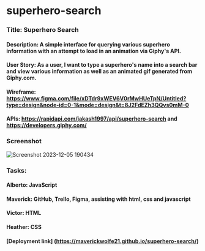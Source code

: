# superhero-search

### Title: Superhero Search
#### Description: A simple interface for querying various superhero information with an attempt to load in an animation via Giphy's API.
#### User Story: As a user, I want to type a superhero's name into a search bar and view various information as well as an animated gif generated from Giphy.com.
#### Wireframe: https://www.figma.com/file/xDTdr9xWEV6V0rMwHUeTpN/Untitled?type=design&node-id=0-1&mode=design&t=8J2FdEZh3QQvs0mM-0
#### APIs: https://rapidapi.com/jakash1997/api/superhero-search and https://developers.giphy.com/

### Screenshot
![Screenshot 2023-12-05 190434](https://github.com/maverickwolfe21/superhero-search/assets/32653569/e52575a4-abee-4f9d-895e-896f85acc43f)

### Tasks: 
#### Alberto: JavaScript
#### Maverick: GitHub, Trello, Figma, assisting with html, css and javascript
#### Victor: HTML
#### Heather: CSS

#### [Deployment link] (https://maverickwolfe21.github.io/superhero-search/)
